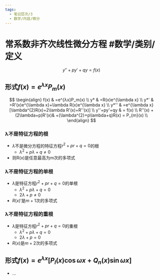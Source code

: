 ```yaml
---
tags:
  - 笔记层次/3
  - 数学/内容/微分
---
```


# 常系数非齐次线性微分方程 #数学/类别/定义 


$$
y''+py'+qy=f(x)
$$

## 形式$f(x)=e^{\lambda x}P_{m}(x)$

$$
\begin{align}
f(x) & =e^{λx}P_m(x) \\
y* & =R(x)e^{\lambda x} \\
y*' & =R'(x)e^{\lambda x}+\lambda R(x)e^{\lambda x} \\
y*'' & =e^{\lambda x}[\lambda^{2}R(x)+2\lambda R'(x)+R''(x)] \\
 y''+py'+qy  & = f(x) \\
R''(x) +(2\lambda+p)R'(x)& +(\lambda^{2}+p\lambda+q)R(x) = P_{m}(x) \\
\end{align}
$$

### λ不是特征方程的根
- $\lambda$不是微分方程的特征方程$r^{2}+pr+q=0$的根
	- $\lambda^{2}+p\lambda+q\neq 0$
- 则R(x)是任意最高为m次的多项式
### λ不是特征方程的单根
- $\lambda$是特征方程$r^{2}+pr+q=0$的单根
	- $\lambda^{2}+p\lambda+q=0$
	- $2\lambda+p\neq 0$
- $R(x)'$是$m+1$次的多项式
### λ不是特征方程的重根
- $\lambda$是特征方程$r^{2}+pr+q=0$的重根
	- $\lambda^{2}+p\lambda+q=0$
	- $2\lambda+p= 0$
- $R(x)$是$m+2$次的多项式


## 形式$f(x)=e^{\lambda x}[P_{l}(x)\cos\omega x+Q_{n}(x)\sin\omega x]$

- ...